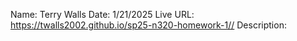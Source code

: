 Name: Terry Walls
Date: 1/21/2025
Live URL: https://twalls2002.github.io/sp25-n320-homework-1//
Description:
